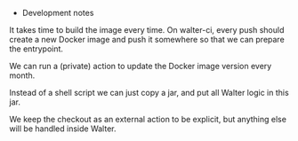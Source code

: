 * Development notes

It takes time to build the image every time. On walter-ci, every push
should create a new Docker image and push it somewhere so that we can
prepare the entrypoint.

We can run a (private) action to update the Docker image version every
month.

Instead of a shell script we can just copy a jar, and put all Walter
logic in this jar.

We keep the checkout as an external action to be explicit, but
anything else will be handled inside Walter.
